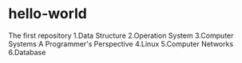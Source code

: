 # hello-world
The first repository
1.Data Structure
2.Operation System
3.Computer Systems A Programmer's Perspective
4.Linux
5.Computer Networks
6.Database
